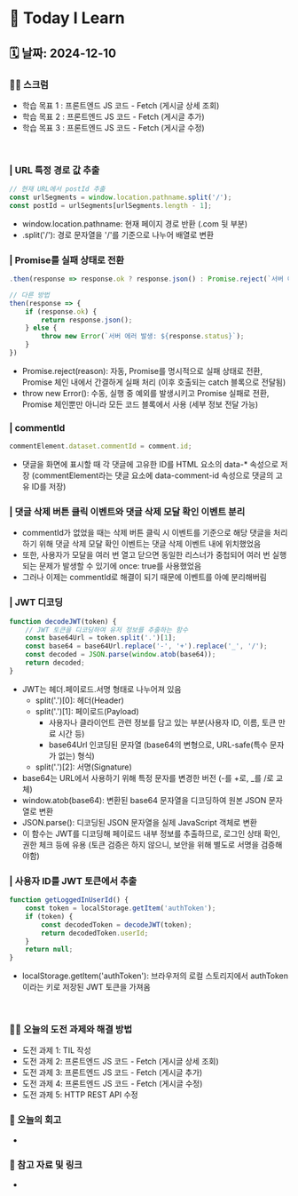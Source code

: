 # 📝 Today I Learn  
## 🗓️ 날짜: 2024-12-10
### 🙏🏻 스크럼
- 학습 목표 1 : 프론트엔드 JS 코드 - Fetch (게시글 상세 조회)
- 학습 목표 2 : 프론트엔드 JS 코드 - Fetch (게시글 추가)
- 학습 목표 3 : 프론트엔드 JS 코드 - Fetch (게시글 수정)
</br>

### | URL 특정 경로 값 추출
```javascript
// 현재 URL에서 postId 추출
const urlSegments = window.location.pathname.split('/');
const postId = urlSegments[urlSegments.length - 1];
```
- 	window.location.pathname: 현재 페이지 경로 반환 (.com 뒷 부분)
- .split('/'): 경로 문자열을 '/'를 기준으로 나누어 배열로 변환

### | Promise를 실패 상태로 전환
```javascript
.then(response => response.ok ? response.json() : Promise.reject(`서버 에러 발생: ${response.status}`))

// 다른 방법
then(response => {
    if (response.ok) { 
        return response.json();
    } else {
        throw new Error(`서버 에러 발생: ${response.status}`);
    }
})
```
- Promise.reject(reason): 자동, Promise를 명시적으로 실패 상태로 전환, Promise 체인 내에서 간결하게 실패 처리 (이후 호출되는 catch 블록으로 전달됨)
- throw new Error(): 수동, 실행 중 예외를 발생시키고 Promise 실패로 전환, Promise 체인뿐만 아니라 모든 코드 블록에서 사용 (세부 정보 전달 가능)

### | commentId
```javascript
commentElement.dataset.commentId = comment.id;
```
- 댓글을 화면에 표시할 때 각 댓글에 고유한 ID를 HTML 요소의 data-* 속성으로 저장 (commentElement라는 댓글 요소에 data-comment-id 속성으로 댓글의 고유 ID를 저장) 

### | 댓글 삭제 버튼 클릭 이벤트와 댓글 삭제 모달 확인 이벤트 분리
- commentId가 없었을 때는 삭제 버튼 클릭 시 이벤트를 기준으로 해당 댓글을 처리하기 위해 댓글 삭제 모달 확인 이벤트는 댓글 삭제 이벤트 내에 위치했었음
- 또한, 사용자가 모달을 여러 번 열고 닫으면 동일한 리스너가 중첩되어 여러 번 실행되는 문제가 발생할 수 있기에  once: true를 사용했었음
- 그러나 이제는 commentId로 해결이 되기 때문에 이벤트를 아예 분리해버림

### | JWT 디코딩
``` javascript
function decodeJWT(token) {
    // JWT 토큰을 디코딩하여 유저 정보를 추출하는 함수
    const base64Url = token.split('.')[1];
    const base64 = base64Url.replace('-', '+').replace('_', '/');
    const decoded = JSON.parse(window.atob(base64));
    return decoded;
}
```
- JWT는 헤더.페이로드.서명 형태로 나누어져 있음 
    - split('.')[0]: 헤더(Header)
	- split('.')[1]: 페이로드(Payload)
        - 사용자나 클라이언트 관련 정보를 담고 있는 부분(사용자 ID, 이름, 토큰 만료 시간 등) 
        - base64Url 인코딩된 문자열 (base64의 변형으로, URL-safe(특수 문자가 없는) 형식)
	- split('.')[2]: 서명(Signature)
- base64는 URL에서 사용하기 위해 특정 문자를 변경한 버전 (-를 +로, _를 /로 교체)
- window.atob(base64): 변환된 base64 문자열을 디코딩하여 원본 JSON 문자열로 변환
- JSON.parse(): 디코딩된 JSON 문자열을 실제 JavaScript 객체로 변환
- 이 함수는 JWT를 디코딩해 페이로드 내부 정보를 추출하므로, 로그인 상태 확인, 권한 체크 등에 유용 (토큰 검증은 하지 않으니, 보안을 위해 별도로 서명을 검증해야함)

### | 사용자 ID를 JWT 토큰에서 추출
``` javascript
function getLoggedInUserId() {
    const token = localStorage.getItem('authToken'); 
    if (token) {
        const decodedToken = decodeJWT(token);  
        return decodedToken.userId; 
    }
    return null;  
}
```
- localStorage.getItem('authToken'): 브라우저의 로컬 스토리지에서 authToken이라는 키로 저장된 JWT 토큰을 가져옴 
</br>

### ✊🏻 오늘의 도전 과제와 해결 방법
- 도전 과제 1: TIL 작성
- 도전 과제 2: 프론트엔드 JS 코드 - Fetch (게시글 상세 조회)
- 도전 과제 3: 프론트엔드 JS 코드 - Fetch (게시글 추가)
- 도전 과제 4: 프론트엔드 JS 코드 - Fetch (게시글 수정)
- 도전 과제 5: HTTP REST API 수정

### 💭 오늘의 회고
- 

### 🔗 참고 자료 및 링크
- []()


